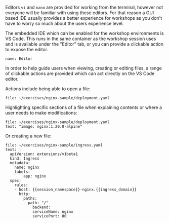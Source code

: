Editors ``vi`` and ``nano`` are provided for working from the terminal, however not everyone will be familiar with using these editors. For that reason a GUI based IDE usually provides a better experience for workshops as you don't have to worry so much about the users experience level.

The embedded IDE which can be enabled for the workshop environments is VS Code. This runs in the same container as the workshop session uses and is available under the "Editor" tab, or you can provide a clickable action to expose the editor.

```dashboard:open-dashboard
name: Editor
```

In order to help guide users when viewing, creating or editing files, a range of clickable actions are provided which can act directly on the VS Code editor.

Actions include being able to open a file:

```editor:open-file
file: ~/exercises/nginx-sample/deployment.yaml
```

Highlighting specific sections of a file when explaining contents or where a user needs to make modifications:

```editor:select-matching-text
file: ~/exercises/nginx-sample/deployment.yaml
text: "image: nginx:1.20.0-alpine"
```

Or creating a new file:

```editor:append-lines-to-file
file: ~/exercises/nginx-sample/ingress.yaml
text: |
  apiVersion: extensions/v1beta1
  kind: Ingress
  metadata:
    name: nginx
    labels:
        app: nginx
  spec:
    rules:
    - host: {{session_namespace}}-nginx.{{ingress_domain}}
      http:
        paths:
        - path: "/"
            backend:
            serviceName: nginx
            servicePort: 80
```

